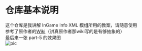# 仓库基本说明
这个仓库是我讲解 InGame Info XML 模组所用的教案，请随意使用		
参考了原作者的[Wiki](http://mc.lunatri.us/doc/legacy/igi/)（讲真原作者那wiki写的是有够抽象的）		
最后来一张 part-5 的效果图		
![pic](https://public.lightpic.info/image/EFBF_59BF562D0.jpg)
